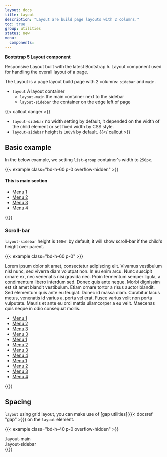 ```yaml
---
layout: docs
title: Layout
description: "Layout are build page layouts with 2 columns."
toc: true
group: utilities
status: new
menu:
  components:
---
```


**Bootstrap 5 Layout component**

Responsive Layout built with the latest Bootstrap 5. Layout component used for handling the overall layout of a page.

The Layout is a page layout build page with 2 columns: `sidebar` and `main`.

- `layout` A layout container
    - `layout-main` the main container next to the sidebar
    - `layout-sidebar` the container on the edge left of page

{{< callout danger >}}
- `layout-sidebar` no width setting by default, it depended on the width of the child element or set fixed width by CSS style. 
- `layout-sidebar` height is `100vh` by default.
{{</ callout >}}

## Basic example

In the below example, we setting `list-group` container's width to `250px`.

{{< example class="bd-h-60 p-0 overflow-hidden" >}}
<div class="layout">
  <main class="layout-main px-4">
    <h4>This is main section</h4>
  </main>
  <aside class="layout-sidebar border-end">
    <ul class="list-group border-0" style="width:250px;">
      <li class="list-group-item list-group-item-action">
        <a href="#">Menu 1</a>
      </li>
      <li class="list-group-item list-group-item-action">
        <a href="#">Menu 2</a>
      </li>
      <li class="list-group-item list-group-item-action">
        <a href="#">Menu 3</a>
      </li>
      <li class="list-group-item list-group-item-action">
        <a href="#">Menu 4</a>
      </li>
    </ul>
  </aside>
</div>
{{</ example >}}

### Scroll-bar

`layout-sidebar` height is `100vh` by default, it will show scroll-bar if the child's height over parent.

{{< example class="bd-h-60 p-0" >}}
<div class="layout">
  <main class="layout-main px-4">
    <p>Lorem ipsum dolor sit amet, consectetur adipiscing elit. Vivamus vestibulum nisl nunc, sed viverra diam volutpat
      non. In eu enim arcu. Nunc suscipit ornare ex, nec venenatis nisi gravida nec. Proin fermentum semper ligula, a
      condimentum libero interdum sed. Donec quis ante neque. Morbi dignissim est sit amet blandit vestibulum. Etiam
      ornare tortor a risus auctor blandit. Sed elementum quis ante eu feugiat. Donec id massa diam. Curabitur lacus
      metus, venenatis id varius a, porta vel erat. Fusce varius velit non porta vulputate. Mauris et ante eu orci
      mattis ullamcorper a eu velit. Maecenas quis neque in odio consequat mollis.</p>
  </main>
  <aside class="layout-sidebar bd-h-60 border-end">
    <ul class="list-group" style="width:250px">
      <li class="list-group-item list-group-item-action">
        <a href="#">Menu 1</a>
      </li>
      <li class="list-group-item list-group-item-action">
        <a href="#">Menu 2</a>
      </li>
      <li class="list-group-item list-group-item-action">
        <a href="#">Menu 3</a>
      </li>
      <li class="list-group-item list-group-item-action">
        <a href="#">Menu 3</a>
      </li>
      <li class="list-group-item list-group-item-action">
        <a href="#">Menu 1</a>
      </li>
      <li class="list-group-item list-group-item-action">
        <a href="#">Menu 2</a>
      </li>
      <li class="list-group-item list-group-item-action">
        <a href="#">Menu 3</a>
      </li>
      <li class="list-group-item list-group-item-action">
        <a href="#">Menu 4</a>
      </li>
      <li class="list-group-item list-group-item-action">
        <a href="#">Menu 1</a>
      </li>
      <li class="list-group-item list-group-item-action">
        <a href="#">Menu 2</a>
      </li>
      <li class="list-group-item list-group-item-action">
        <a href="#">Menu 3</a>
      </li>
      <li class="list-group-item list-group-item-action">
        <a href="#">Menu 4</a>
      </li>
    </ul>
  </aside>
</div>
{{</ example >}}

## Spacing

`layout` using grid layout, you can make use of [gap utilities]({{< docsref "gap" >}}) on the `layout` element. 

{{< example class="bd-h-40 p-0 overflow-hidden" >}}
<div class="layout gap-4">
  <main class="layout-main">
    .layout-main
  </main>
  <aside class="layout-sidebar border-end" style="width:240px">
    .layout-sidebar
  </aside>
</div>
{{</ example >}}